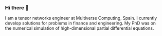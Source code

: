 ### Hi there 👋

I am a tensor networks engineer at Multiverse Computing, Spain. I currently develop solutions for problems in finance and engineering. My PhD was on the numerical simulation of high-dimensional partial differential equations.
